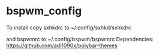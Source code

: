 # bspwm_config


To install copy sxhkdrc to ~/.config/sxhkd/sxhkdrc

and bspwmrc to ~/.config/bspwm/bspwmrc
Dependencies:
https://github.com/adi1090x/polybar-themes
